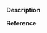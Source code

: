 **Description**
<!--
Briefly describe the problem you are having in a few paragraphs.
-->

**Reference**
<!--
please provide a link to relevant [Compose specification](github.com/docker/compose-spec) issue
-->
